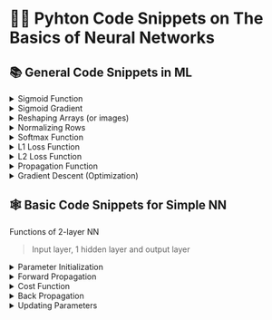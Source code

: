 # 👩‍💻 Pyhton Code Snippets on The Basics of Neural Networks

[//]: ------------------------------------------------------------------------------
<!-- ------------------------ General Functions --------------------------------- -->
[//]: ------------------------------------------------------------------------------

## 📚 General Code Snippets in ML

<details>
<summary>Sigmoid Function</summary>

**Formula:**

<img src="../res/formulas/Sigmoid.png" height="45"  />

```python
def sigmoid(x):
    """
    Arguments:
    x -- A scalar, an array or a matrix

    Return:
    result -- sigmoid(x)
    """
    
    result = 1 /( 1 + np.exp(-x) )
    
    return result
```
</details>

[//]: ------------------------------------------------------------------------------

<details>
<summary>Sigmoid Gradient</summary>

**Description:** A function that computes gradients to optimize loss functions using backpropagation

**Formula:**

<img src="../res/formulas/SigmoidGradient.png" height="30"  />

```python
    def sigmoid_derivative(x):
    """
    Computes the gradient (also called the slope or derivative) of the sigmoid function with respect to its input x.
    
    Arguments:
    x -- A scalar or numpy array

    Return:
    ds -- Your computed gradient.
    """
    
    s = 1 / (1 + np.exp(-x))
    ds = s * (1 - s)
    
    return ds
```
</details>

[//]: ------------------------------------------------------------------------------

<details>
<summary>Reshaping Arrays (or images)</summary>


```python
    def arr2vec(arr, target):
     """
    Argument:
    image -- a numpy array of shape (length, height, depth)
    
    Returns:
    v -- a vector of shape (length*height*depth, 1)
    """
    
    v = image.reshape(image.shape[0] * image.shape[1] * image.shape[2], 1)
    
    return v
```
</details>

[//]: ------------------------------------------------------------------------------

<details>
<summary>Normalizing Rows</summary>

**Description:** Dividing each row vector of x by its norm.

**Formula:**


<img src="../res/formulas/Normalization.png" height="40"  />


```python
 
def normalizeRows(x):
    """
    Argument:
    x -- A numpy matrix of shape (n, m)
    
    Returns:
    x -- The normalized (by row) numpy matrix.
    """
    
    # Finding norms
    x_norm = np.linalg.norm(x, axis=1, keepdims=True)
    
    # Dividing x by its norm
    x = x / x_norm
    
    return x
```
</details>

[//]: ------------------------------------------------------------------------------

<details>
<summary>Softmax Function</summary>

**Description:**  A normalizing function used when the algorithm needs to classify two or more classes

**Formula:**


<img src="../res/formulas/Softmax.png" height="45"  />


```python
 def softmax(x):
    """Calculates the softmax for each row of the input x.

    Argument:
    x -- A numpy matrix of shape (n,m)

    Returns:
    s -- A numpy matrix equal to the softmax of x, of shape (n,m)
    """
    
    # Applying exp() element-wise to x
    x_exp = np.exp(x)

    # Creating a vector x_sum that sums each row of x_exp
    x_sum = np.sum(x_exp, axis=1, keepdims=True)
    
    # Computing softmax(x) by dividing x_exp by x_sum.
    # numpy broadcasting will be used automatically.
    s = x_exp / x_sum

    return s
```
</details>

[//]: ------------------------------------------------------------------------------

<details>
<summary>L1 Loss Function</summary>

**Description:**  The loss is used to evaluate the performance of the model. The bigger the loss is, the more different that predictions ( ŷ ) are from the true values ( y ). In deep learning, we use optimization algorithms like Gradient Descent to train the model and to minimize the cost.

**Formula:**


<img src="../res/formulas/L1Function.png" height="50"  />


```python
def L1(yhat, y):
    """
    Arguments:
    yhat -- vector of size m (predicted labels)
    y -- vector of size m (true labels)
    
    Returns:
    loss -- the value of the L1 loss function defined above
    """
    
    loss = np.sum(np.abs(y - yhat))
    
    return loss
```
</details>


[//]: ------------------------------------------------------------------------------

<details>
<summary>L2 Loss Function</summary>

**Description:**  The loss is used to evaluate the performance of the model. The bigger the loss is, the more different that predictions ( ŷ ) are from the true values ( y ). In deep learning, we use optimization algorithms like Gradient Descent to train the model and to minimize the cost.

**Formula:**


<img src="../res/formulas/L2Function.png" height="50"  />


```python
def L2(yhat, y):
    """
    Arguments:
    yhat -- vector of size m (predicted labels)
    y -- vector of size m (true labels)
    
    Returns:
    loss -- the value of the L2 loss function defined above
    """
    
    loss = np.sum((y - yhat) ** 2)
    
    return loss
```
</details>

[//]: ------------------------------------------------------------------------------

<details>
<summary>Propagation Function</summary>

**Description:**  Doing the "forward" and "backward" propagation steps for learning the parameters

**Formula:**

<img src="../res/formulas/GradW.png" height="50"  />
<br/>
<img src="../res/formulas/GradB.png" height="50"  />


```python
def propagate(w, b, X, Y):
    """
    Implementation of the cost function and its gradient for the propagation

    Arguments:
    w -- weights, a numpy array of size (num_px * num_px * 3, 1)
    b -- bias, a scalar
    X -- data of size (num_px * num_px * 3, number of examples)
    Y -- true "label" vector (containing 0 if non-cat, 1 if cat) of size (1, number of examples)

    Return:
    cost -- negative log-likelihood cost for logistic regression
    dw -- gradient of the loss with respect to w, thus same shape as w
    db -- gradient of the loss with respect to b, thus same shape as b
    
    """
    
    m = X.shape[1]
    
    # FORWARD PROPAGATION (FROM X TO COST)
    
    # computing activation
    A = sigmoid( np.dot(w.T, X) + b ) 
    
    # computing cost
    cost = - np.sum( Y * np.log(A) + (1-Y) * np.log(1 - A) ) / m 
    
    # BACKWARD PROPAGATION (TO FIND GRAD)
    
    dw = (np.dot(X,(A-Y).T))/m
    db = np.sum(A-Y)/m
    
    grads = {"dw": dw,
             "db": db}
    
    return grads, cost
```
</details>


[//]: ------------------------------------------------------------------------------

<details>
<summary>Gradient Descent (Optimization)</summary>

**Description:**  The goal is to learn _ω_ and _b_ by minimizing the cost function _J_. For a parameter _ω_

**Formula:**

<img src="../res/formulas/OptimizationFunction.png" height="30"  />


Where *α* is the learning rate

```python
def optimize(w, b, X, Y, num_iterations, learning_rate, print_cost = False):
    """
    This function optimizes w and b by running a gradient descent algorithm
    
    Arguments:
    w -- weights, a numpy array of size (num_px * num_px * 3, 1)
    b -- bias, a scalar
    X -- data of shape (num_px * num_px * 3, number of examples)
    Y -- true "label" vector (containing 0 if non-cat, 1 if cat), of shape (1, number of examples)
    num_iterations -- number of iterations of the optimization loop
    learning_rate -- learning rate of the gradient descent update rule
    print_cost -- True to print the loss every 100 steps
    
    Returns:
    params -- dictionary containing the weights w and bias b
    grads -- dictionary containing the gradients of the weights and bias with respect to the cost function
    costs -- list of all the costs computed during the optimization, this will be used to plot the learning curve.
    """
    
    costs = []
    
    for i in range(num_iterations):
        
        
        # Cost and gradient calculation
        grads, cost = propagate(w, b, X, Y)
        
        # Retrieve derivatives from grads
        dw = grads["dw"]
        db = grads["db"]
        
        # update rule
        w = w - learning_rate*dw
        b = b - learning_rate*db
        
        # Record the costs
        if i % 100 == 0:
            costs.append(cost)
        
        # Print the cost every 100 training iterations (optional)
        if print_cost and i % 100 == 0:
            print ("Cost after iteration %i: %f" %(i, cost))
    
    params = {"w": w,
              "b": b}
    
    grads = {"dw": dw,
             "db": db}
    
    return params, grads, costs
```
</details>



[//]: ------------------------------------------------------------------------------
<!-- ------------------------ Basic NN Functions ------------------------------- -->
[//]: ------------------------------------------------------------------------------

## 🕸 Basic Code Snippets for Simple NN

Functions of 2-layer NN
> Input layer, 1 hidden layer and output layer


[//]: ------------------------------------------------------------------------------

<details>
<summary>Parameter Initialization</summary>

**Description:**  Initializing `W`s and `b`s, `W`s must be initialized randomly in order to do **symmetry-breaking**, we can do _zero initalization_ for `b`s


```python
def initialize_parameters(n_x, n_h, n_y):
    """
    Argument:
    n_x -- size of the input layer
    n_h -- size of the hidden layer
    n_y -- size of the output layer
    
    Returns:
    params -- python dictionary containing your parameters:
                    W1 -- weight matrix of shape (n_h, n_x)
                    b1 -- bias vector of shape (n_h, 1)
                    W2 -- weight matrix of shape (n_y, n_h)
                    b2 -- bias vector of shape (n_y, 1)
    """
    # multiplying with 0.01 to minimize values
    W1 = np.random.randn(n_h,n_x) * 0.01
    b1 = np.zeros((n_h,1))
    W2 = np.random.randn(n_y,n_h) * 0.01
    b2 = np.zeros((n_y,1))

    parameters = {"W1": W1,
                  "b1": b1,
                  "W2": W2,
                  "b2": b2}
    
    return parameters
```
</details>

[//]: ------------------------------------------------------------------------------

<details>
<summary>Forward Propagation</summary>

**Description:**  Each layer accepts the input data, processes it as per the activation function and passes to the next layer


```python
def forward_propagation(X, parameters):
    """
    Argument:
    X -- input data of size (n_x, m)
    parameters -- python dictionary containing your parameters (output of initialization function)
    
    Returns:
    A2 -- The sigmoid output of the second activation
    cache -- a dictionary containing "Z1", "A1", "Z2" and "A2"
    """

    # Retrieving each parameter from the dictionary "parameters"
    W1 = parameters['W1']
    b1 = parameters['b1']
    W2 = parameters['W2']
    b2 = parameters['b2']
    
    Z1 = np.dot(W1, X) + b1
    A1 = np.tanh(Z1)
    Z2 = np.dot(W2, A1) + b2
    A2 = sigmoid(Z2)
        
    cache = {"Z1": Z1,
             "A1": A1,
             "Z2": Z2,
             "A2": A2}
    
    return A2, cache
```
</details>

[//]: ------------------------------------------------------------------------------

<details>
<summary>Cost Function</summary>

**Description:**  The average of the loss functions of the **entire** training set due to the output layer -_from A2 in our example_-

**Formula:**

<img src="../res/formulas/CostNN.png" height="40"  />

```python
def compute_cost(A2, Y):
    """
    Computes the cross-entropy cost given in equation (13)
    
    Arguments:
    A2 -- The sigmoid output of the second activation, of shape (1, number of examples)
    Y -- "true" labels vector of shape (1, number of examples)   
    
    Returns:
    cost -- cross-entropy cost given equation (13)
    
    """
    
    # Number of examples
    m = Y.shape[1] 

    # Computing the cross-entropy cost
    logprobs = np.multiply(np.log(A2), Y) + (1 - Y) * np.log(1 - A2)
    cost = - np.sum(logprobs) / m
    cost = float(np.squeeze(cost))  
    
    return cost
```
</details>

[//]: ------------------------------------------------------------------------------


<details>
<summary>Back Propagation</summary>

**Description:** Proper tuning of the weights ensures lower error rates, making the model reliable by increasing its generalization.

**Formula:**

<img src="../res/SummaryGD.PNG" width="400"  />

```python
def backward_propagation(parameters, cache, X, Y):
    """
    Implement the backward propagation using the instructions above.
    
    Arguments:
    parameters -- python dictionary containing our parameters 
    cache -- a dictionary containing "Z1", "A1", "Z2" and "A2".
    X -- input data of shape (2, number of examples)
    Y -- "true" labels vector of shape (1, number of examples)
    
    Returns:
    grads -- python dictionary containing your gradients with respect to different parameters
    """
    m = X.shape[1]
    
    # Retrieving W1 and W2 from the dictionary "parameters".
    W1 = parameters['W1']
    W2 = parameters['W2']
        
    # Retrieving also A1 and A2 from dictionary "cache".
    A1 = cache['A1']
    A2 = cache['A2']
    
    # Backward propagation: calculating dW1, db1, dW2, db2. 
    dZ2 = A2 - Y
    dW2 = np.dot(dZ2, A1.T) / m
    db2 = np.sum(dZ2, axis = 1, keepdims = True) / m
    dZ1 = np.dot(W2.T, dZ2) * (1 - A1 ** 2)
    dW1 = np.dot(dZ1, X.T) / m
    db1 = np.sum(dZ1, axis = 1, keepdims = True) / m
    
    grads = {"dW1": dW1,
             "db1": db1,
             "dW2": dW2,
             "db2": db2}
    
    return grads
```
</details>

[//]: ------------------------------------------------------------------------------



<details>
<summary>Updating Parameters</summary>

**Description:**  Updating the parameters due to the learning rate to complete the gradient descent


**Formula:**

<img src="../res/formulas/UpdatingNN.png" height="40"  />

```python
def update_parameters(parameters, grads, learning_rate = 1.2):
    """
    Updates parameters using the gradient descent update rule given above
    
    Arguments:
    parameters -- python dictionary containing your parameters 
    grads -- python dictionary containing your gradients 
    
    Returns:
    parameters -- python dictionary containing your updated parameters 
    """
    # Retrieving each parameter from the dictionary "parameters"
    W1 = parameters['W1']
    b1 = parameters['b1']
    W2 = parameters['W2']
    b2 = parameters['b2']
    
    # Retrieving each gradient from the dictionary "grads"
    dW1 = grads['dW1']
    db1 = grads['db1']
    dW2 = grads['dW2']
    db2 = grads['db2']
    
    # Updating rule for each parameter
    W1 = W1 - learning_rate * dW1
    b1 = b1 - learning_rate * db1
    W2 = W2 - learning_rate * dW2
    b2 = b2 - learning_rate * db2
    
    parameters = {"W1": W1,
                  "b1": b1,
                  "W2": W2,
                  "b2": b2}
    
    return parameters
```
</details>

[//]: ------------------------------------------------------------------------------
